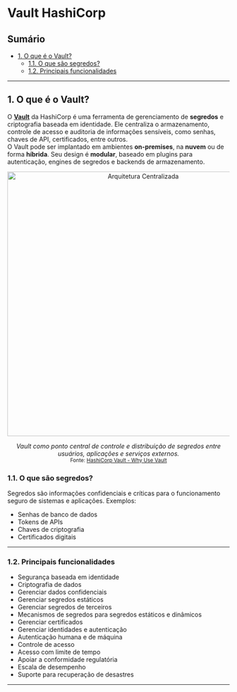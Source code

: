# Vault HashiCorp 

## Sumário
* [1. O que é o Vault?](#1-o-que-é-o-vault)
  * [1.1. O que são segredos?](#11-o-que-são-segredos)
  * [1.2. Principais funcionalidades](#12-principais-funcionalidades)

---

## 1. O que é o Vault?

O [**Vault**](https://developer.hashicorp.com/vault) da HashiCorp é uma ferramenta de gerenciamento de **segredos** e criptografia baseada em identidade. Ele centraliza o armazenamento, controle de acesso e auditoria de informações sensíveis, como senhas, chaves de API, certificados, entre outros.  
O Vault pode ser implantado em ambientes **on-premises**, na **nuvem** ou de forma **híbrida**. Seu design é **modular**, baseado em plugins para autenticação, engines de segredos e backends de armazenamento.

<p align="center">
  <img src="https://github.ibm.com/Alan-Lima/Vault-HashiCorp/assets/485032/6af4a8db-5f3c-4ec7-a4b2-32e3f615bfb3" alt="Arquitetura Centralizada" width="600">
</p>

<p align="center">
  <em>Vault como ponto central de controle e distribuição de segredos entre usuários, aplicações e serviços externos.</em><br>
  <small>Fonte: <a href="https://developer.hashicorp.com/vault/tutorials/get-started/why-use-vault" target="_blank">HashiCorp Vault - Why Use Vault</a></small>
</p>

### 1.1. O que são segredos?
Segredos são informações confidenciais e críticas para o funcionamento seguro de sistemas e aplicações. Exemplos:

* Senhas de banco de dados
* Tokens de APIs
* Chaves de criptografia
* Certificados digitais

---

### 1.2. Principais funcionalidades

* Segurança baseada em identidade
* Criptografia de dados
* Gerenciar dados confidenciais
* Gerenciar segredos estáticos
* Gerenciar segredos de terceiros
* Mecanismos de segredos para segredos estáticos e dinâmicos
* Gerenciar certificados
* Gerenciar identidades e autenticação
* Autenticação humana e de máquina
* Controle de acesso
* Acesso com limite de tempo
* Apoiar a conformidade regulatória
* Escala de desempenho
* Suporte para recuperação de desastres

---
